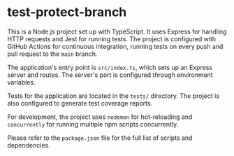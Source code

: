 # test-protect-branch

This is a Node.js project set up with TypeScript. It uses Express for handling HTTP requests and Jest for running tests. The project is configured with GitHub Actions for continuous integration, running tests on every push and pull request to the `main` branch.

The application's entry point is `src/index.ts`, which sets up an Express server and routes. The server's port is configured through environment variables.

Tests for the application are located in the `tests/` directory. The project is also configured to generate test coverage reports.

For development, the project uses `nodemon` for hot-reloading and `concurrently` for running multiple npm scripts concurrently.

Please refer to the `package.json` file for the full list of scripts and dependencies.
